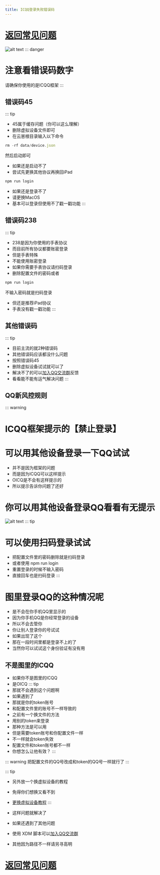 ```yaml
---
title: ICQQ登录失败错误码
---
```


# [返回常见问题](/blogs/QA.md)

![alt text](/token失效图.png)
::: danger
# 注意看错误码数字
请确保你使用的是ICQQ框架
:::

## 错误码45
::: tip
- 45属于缓存问题（你可以这么理解）
- 删除虚拟设备文件即可
- 在云崽根目录输入以下命令
``` js
rm -rf data/device.json 
```
然后启动即可
- 如果还是启动不了
- 尝试先更换其他协议再换回iPad
``` js
npm run login
```
- 如果还是登录不了
- 请更换MacOS
- 基本可以登录但使用不了戳一戳功能
:::

## 错误码238
::: tip
- 238是因为你使用的手表协议
- 而目前所有协议都要账密登录
- 但是手表特殊
- 不能使用账密登录
- 如果你需要手表协议请扫码登录
- 删除配置文件的密码或者
``` js
npm run login
```
不输入密码就是扫码登录
- 但还是推荐iPad协议
- 手表没有戳一戳功能
:::

## 其他错误码
::: tip
- 目前主流的就2种错误码
- 其他错误码应该都没什么问题
- 按照错误码45
- 删除虚拟设备试试就可以了
- 解决不了的可以[加入QQ交流群](https://jq.qq.com/?_wv=1027&k=tNteBX0C)反馈
- 看看能不能有运气解决问题
:::

## QQ新风控规则
::: warning
# ICQQ框架提示的【禁止登录】
# 可以用其他设备登录一下QQ试试
- 并不是因为框架的问题
- 而是因为ICQQ可以这样提示
- OICQ是不会有这样提示的
- 所以提示告诉你问题了还好
# 你可以用其他设备登录QQ看看有无提示
![alt text](/QQ登录频繁.png)
::: tip
# 可以使用扫码登录试试
- 把配置文件里的密码删除就是扫码登录
- 或者使用 npm run login
- 重置登录的时候不输入密码
- 直接回车也是扫码登录
:::
# 图里登录QQ的这种情况呢
- 是不会在你手机QQ里显示的
- 因为你手机QQ是你经常登录的设备
- 所以不会去管你
- 你让别人登录你的号试试
- 如果出现了这个
- 那在一段时间里都是登录不上的了
- 当然你可以试试这个身份验证有没有用

## 不是图里的ICQQ
- 如果你不是图里的ICQQ
- 是OICQ
::: tip
- 那就不会遇到这个问题啊
- 如果遇到了
- 那就是你的token账号
- 和配置文件里的账号不一样导致的
- 之前有一个换文件的方法
- 用别的token来登录
- 那种方法是可以用
- 但是需要token账号和你配置文件一样
- 不一样就会token失效
- 配置文件和token账号都不一样
- 你想怎么让他有效？
:::

::: warning
把配置文件的QQ号改成和token的QQ号一样就行了
:::

::: tip
- 另外放一个换虚拟设备的教程
- 免得你们想换又看不到
- [更换虚拟设备教程](/blogs/常见问题/更换虚拟设备.md)
:::

- 这样问题就解决了
- 如果还遇到了其他问题
- 使用 XDM 脚本可以[加入QQ交流群](https://jq.qq.com/?_wv=1027&k=tNteBX0C)
- 其他因为路径不一样请另寻高明

# [返回常见问题](/blogs/QA.md)
